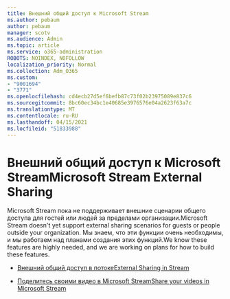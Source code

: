 ```yaml
---
title: Внешний общий доступ к Microsoft Stream
ms.author: pebaum
author: pebaum
manager: scotv
ms.audience: Admin
ms.topic: article
ms.service: o365-administration
ROBOTS: NOINDEX, NOFOLLOW
localization_priority: Normal
ms.collection: Adm_O365
ms.custom:
- "9001694"
- "3771"
ms.openlocfilehash: cd4ecb27d5ef6befb87c73f02b23975089e837c6
ms.sourcegitcommit: 8bc60ec34bc1e40685e3976576e04a2623f63a7c
ms.translationtype: MT
ms.contentlocale: ru-RU
ms.lasthandoff: 04/15/2021
ms.locfileid: "51833988"
---
```

# <a name="microsoft-stream-external-sharing"></a><span data-ttu-id="36512-102">Внешний общий доступ к Microsoft Stream</span><span class="sxs-lookup"><span data-stu-id="36512-102">Microsoft Stream External Sharing</span></span>

<span data-ttu-id="36512-103">Microsoft Stream пока не поддерживает внешние сценарии общего доступа для гостей или людей за пределами организации.</span><span class="sxs-lookup"><span data-stu-id="36512-103">Microsoft Stream doesn't yet support external sharing scenarios for guests or people outside your organization.</span></span> <span data-ttu-id="36512-104">Мы знаем, что эти функции очень необходимы, и мы работаем над планами создания этих функций.</span><span class="sxs-lookup"><span data-stu-id="36512-104">We know these features are highly needed, and we are working on plans for how to build these features.</span></span>

- [<span data-ttu-id="36512-105">Внешний общий доступ в потоке</span><span class="sxs-lookup"><span data-stu-id="36512-105">External Sharing in Stream</span></span>](https://docs.microsoft.com/stream/portal-share-video#external-sharing)

- [<span data-ttu-id="36512-106">Поделитесь своими видео в Microsoft Stream</span><span class="sxs-lookup"><span data-stu-id="36512-106">Share your videos in Microsoft Stream</span></span>](https://docs.microsoft.com/stream/portal-share-video)
